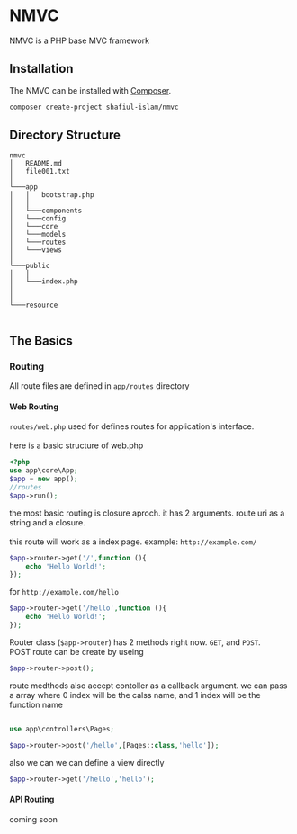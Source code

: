 # NMVC
NMVC is a PHP base MVC framework

## Installation

The NMVC can be installed with [Composer](https://getcomposer.org/).

```sh
composer create-project shafiul-islam/nmvc
```
## Directory Structure
```
nmvc
│   README.md
│   file001.txt    
│
└───app
│   │   bootstrap.php
│   │
│   └───components
│   └───config
│   └───core
│   └───models
│   └───routes
│   └───views
│
└───public
│   │
│   └───index.php
│
│
└───resource
 
```
## The Basics
### Routing
All route files are defined in `app/routes` directory
#### Web Routing
`routes/web.php` used for defines routes for application's interface.<br /><br />
here is a basic structure of web.php
```php
<?php
use app\core\App;
$app = new app();
//routes 
$app->run();
```
the most basic routing is closure aproch. it has 2 arguments. route uri as a string and a closure.
<br/>
<br/>
this route will work as a index page. example: `http://example.com/`
```php
$app->router->get('/',function (){
    echo 'Hello World!';
});
```
for `http://example.com/hello`
```php
$app->router->get('/hello',function (){
    echo 'Hello World!';
});
```
Router class (`$app->router`) has 2 methods right now. `GET`, and `POST`.
<br/>
POST route can be create by useing 
```php
$app->router->post();
```
route medthods also accept contoller as a callback argument. we can pass a array where 0 index will be the calss name, and 1 index will be the function name
```php

use app\controllers\Pages;

$app->router->post('/hello',[Pages::class,'hello']);
```
also we can we can define a view directly
```php
$app->router->get('/hello','hello');
```
#### API Routing
coming soon

